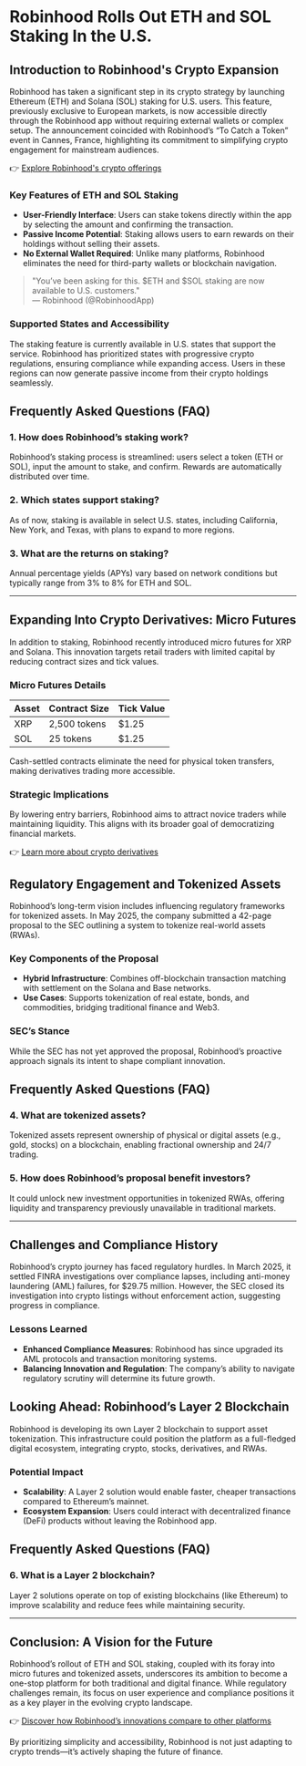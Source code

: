 # Robinhood Rolls Out ETH and SOL Staking In the U.S.  

## Introduction to Robinhood's Crypto Expansion  

Robinhood has taken a significant step in its crypto strategy by launching Ethereum (ETH) and Solana (SOL) staking for U.S. users. This feature, previously exclusive to European markets, is now accessible directly through the Robinhood app without requiring external wallets or complex setup. The announcement coincided with Robinhood’s “To Catch a Token” event in Cannes, France, highlighting its commitment to simplifying crypto engagement for mainstream audiences.  

👉 [Explore Robinhood's crypto offerings](https://bit.ly/okx-bonus)  

### Key Features of ETH and SOL Staking  

- **User-Friendly Interface**: Users can stake tokens directly within the app by selecting the amount and confirming the transaction.  
- **Passive Income Potential**: Staking allows users to earn rewards on their holdings without selling their assets.  
- **No External Wallet Required**: Unlike many platforms, Robinhood eliminates the need for third-party wallets or blockchain navigation.  

> "You’ve been asking for this. $ETH and $SOL staking are now available to U.S. customers."  
> — Robinhood (@RobinhoodApp)  

### Supported States and Accessibility  

The staking feature is currently available in U.S. states that support the service. Robinhood has prioritized states with progressive crypto regulations, ensuring compliance while expanding access. Users in these regions can now generate passive income from their crypto holdings seamlessly.  

## Frequently Asked Questions (FAQ)  

### **1. How does Robinhood’s staking work?**  
Robinhood’s staking process is streamlined: users select a token (ETH or SOL), input the amount to stake, and confirm. Rewards are automatically distributed over time.  

### **2. Which states support staking?**  
As of now, staking is available in select U.S. states, including California, New York, and Texas, with plans to expand to more regions.  

### **3. What are the returns on staking?**  
Annual percentage yields (APYs) vary based on network conditions but typically range from 3% to 8% for ETH and SOL.  

---

## Expanding Into Crypto Derivatives: Micro Futures  

In addition to staking, Robinhood recently introduced micro futures for XRP and Solana. This innovation targets retail traders with limited capital by reducing contract sizes and tick values.  

### **Micro Futures Details**  
| Asset | Contract Size | Tick Value |  
|-------|---------------|------------|  
| XRP   | 2,500 tokens  | $1.25      |  
| SOL   | 25 tokens     | $1.25      |  

Cash-settled contracts eliminate the need for physical token transfers, making derivatives trading more accessible.  

### **Strategic Implications**  
By lowering entry barriers, Robinhood aims to attract novice traders while maintaining liquidity. This aligns with its broader goal of democratizing financial markets.  

👉 [Learn more about crypto derivatives](https://bit.ly/okx-bonus)  

## Regulatory Engagement and Tokenized Assets  

Robinhood’s long-term vision includes influencing regulatory frameworks for tokenized assets. In May 2025, the company submitted a 42-page proposal to the SEC outlining a system to tokenize real-world assets (RWAs).  

### **Key Components of the Proposal**  
- **Hybrid Infrastructure**: Combines off-blockchain transaction matching with settlement on the Solana and Base networks.  
- **Use Cases**: Supports tokenization of real estate, bonds, and commodities, bridging traditional finance and Web3.  

### **SEC’s Stance**  
While the SEC has not yet approved the proposal, Robinhood’s proactive approach signals its intent to shape compliant innovation.  

## Frequently Asked Questions (FAQ)  

### **4. What are tokenized assets?**  
Tokenized assets represent ownership of physical or digital assets (e.g., gold, stocks) on a blockchain, enabling fractional ownership and 24/7 trading.  

### **5. How does Robinhood’s proposal benefit investors?**  
It could unlock new investment opportunities in tokenized RWAs, offering liquidity and transparency previously unavailable in traditional markets.  

---

## Challenges and Compliance History  

Robinhood’s crypto journey has faced regulatory hurdles. In March 2025, it settled FINRA investigations over compliance lapses, including anti-money laundering (AML) failures, for $29.75 million. However, the SEC closed its investigation into crypto listings without enforcement action, suggesting progress in compliance.  

### **Lessons Learned**  
- **Enhanced Compliance Measures**: Robinhood has since upgraded its AML protocols and transaction monitoring systems.  
- **Balancing Innovation and Regulation**: The company’s ability to navigate regulatory scrutiny will determine its future growth.  

## Looking Ahead: Robinhood’s Layer 2 Blockchain  

Robinhood is developing its own Layer 2 blockchain to support asset tokenization. This infrastructure could position the platform as a full-fledged digital ecosystem, integrating crypto, stocks, derivatives, and RWAs.  

### **Potential Impact**  
- **Scalability**: A Layer 2 solution would enable faster, cheaper transactions compared to Ethereum’s mainnet.  
- **Ecosystem Expansion**: Users could interact with decentralized finance (DeFi) products without leaving the Robinhood app.  

## Frequently Asked Questions (FAQ)  

### **6. What is a Layer 2 blockchain?**  
Layer 2 solutions operate on top of existing blockchains (like Ethereum) to improve scalability and reduce fees while maintaining security.  

---

## Conclusion: A Vision for the Future  

Robinhood’s rollout of ETH and SOL staking, coupled with its foray into micro futures and tokenized assets, underscores its ambition to become a one-stop platform for both traditional and digital finance. While regulatory challenges remain, its focus on user experience and compliance positions it as a key player in the evolving crypto landscape.  

👉 [Discover how Robinhood’s innovations compare to other platforms](https://bit.ly/okx-bonus)  

By prioritizing simplicity and accessibility, Robinhood is not just adapting to crypto trends—it’s actively shaping the future of finance.